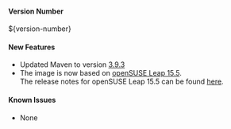 #### Version Number
${version-number}

#### New Features
- Updated Maven to version [3.9.3](https://maven.apache.org/docs/3.9.3/release-notes.html)
- The image is now based on [openSUSE Leap 15.5](https://en.opensuse.org/Portal:15.5).  
The release notes for openSUSE Leap 15.5 can be found [here](https://doc.opensuse.org/release-notes/x86_64/openSUSE/Leap/15.5/).

#### Known Issues
- None
